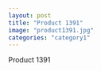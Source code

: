 ```yaml
---
layout: post
title: "Product 1391"
image: "product1391.jpg"
categories: "category1"
---
```

Product 1391
